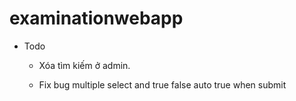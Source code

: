 # examinationwebapp

- Todo
  - Xóa tìm kiếm ở admin. 

  - Fix bug multiple select and true false auto true when submit
  
